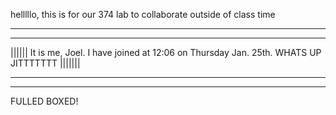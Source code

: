 helllllo, this is for our 374 lab to collaborate outside of class time

_______________________________________________________________________________________________
_______________________________________________________________________________________________
|||||| It is me, Joel. I have joined at 12:06 on Thursday Jan. 25th. WHATS UP JITTTTTTT |||||||
_______________________________________________________________________________________________
_______________________________________________________________________________________________

FULLED BOXED!
